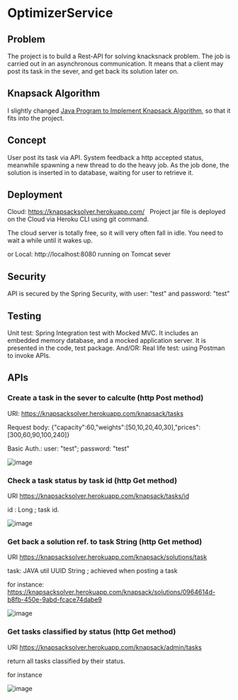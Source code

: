 # OptimizerService

## Problem
The project is to build a Rest-API for solving knacksnack problem. The job is carried out in an asynchronous communication.
It means that a client may post its task in the sever, and get back its solution later on.  

## Knapsack Algorithm
I slightly changed [Java Program to Implement Knapsack Algorithm](http://www.sanfoundry.com/java-program-knapsack-algorithm/), so that it fits into the project. 


## Concept
User post its task via API. System feedback a http accepted status, meanwhile spawning a new thread to do the heavy job. As the job done, the solution is inserted in to database, waiting for user to retrieve it. 

## Deployment
Cloud: https://knapsacksolver.herokuapp.com/   
Project jar file is deployed on the Cloud via Heroku CLI using git command. 

The cloud server is totally free, so it will very often fall in idle. You need to wait a while until it wakes up. 

or 
Local: http://localhost:8080
running on Tomcat sever

## Security
API is secured by the Spring Security, with user: "test" and password: "test"

## Testing 
Unit test: Spring Integration test with Mocked MVC. It includes an embedded memory database, and a mocked application server.
It is presented in the code, test package. 
And/OR: 
Real life test: using Postman to invoke APIs. 

## APIs
### Create a task in the sever to calculte (http Post method)
URI: https://knapsacksolver.herokuapp.com/knapsack/tasks

Request body: {"capacity":60,"weights":[50,10,20,40,30],"prices":[300,60,90,100,240]}

Basic Auth.: user: "test"; password: "test"

![image](https://user-images.githubusercontent.com/17804600/30811114-8729fdaa-a207-11e7-9a3d-ba63dea7ea3f.png)


### Check a task status by task id (http Get method)
URI https://knapsacksolver.herokuapp.com/knapsack/tasks/id

id : Long ; task id.

![image](https://user-images.githubusercontent.com/17804600/30812301-b4d9ff9a-a20a-11e7-906c-cf2a413cf9ce.png)


### Get back a solution ref. to task String (http Get method)
URI https://knapsacksolver.herokuapp.com/knapsack/solutions/task

task: JAVA util UUID String ; achieved when posting a task

for instance: https://knapsacksolver.herokuapp.com/knapsack/solutions/0964614d-b8fb-450e-9abd-fcace74dabe9

![image](https://user-images.githubusercontent.com/17804600/30818261-612d2906-a21b-11e7-982f-f40fc7c59814.png)

### Get tasks classified by status (http Get method)
URI https://knapsacksolver.herokuapp.com/knapsack/admin/tasks

return all tasks classified by their status. 

for instance

![image](https://user-images.githubusercontent.com/17804600/30820429-296efeca-a222-11e7-88d4-dd499490faea.png)











